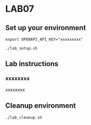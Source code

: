 # LAB07
## Set up your environment
```
export OPENAPI_API_KEY="xxxxxxxxx"
```
```
./lab_setup.sh
```
## Lab instructions
### xxxxxxxx
xxxxxxxx

## Cleanup environment
```
./lab_cleanup.sh
```
